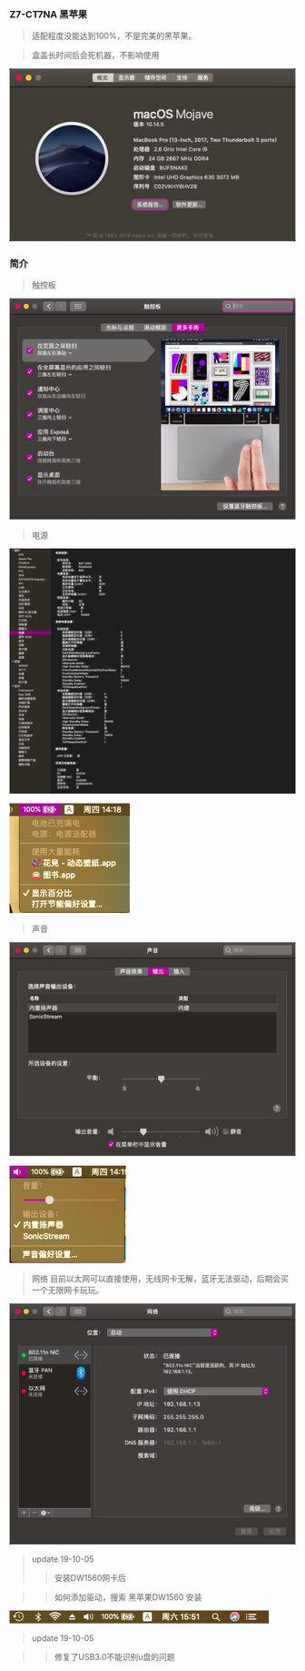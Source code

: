 ### Z7-CT7NA 黑苹果

> 适配程度没能达到100%，不是完美的黑苹果。

> 盒盖长时间后会死机器，不影响使用

![Z7-CT7NA](/image/1.png)

### 简介

> 触控板

![Z7-CT7NA](/image/2.png)

> 电源

![Z7-CT7NA](/image/3.png)

![Z7-CT7NA](/image/4.png)

> 声音

![Z7-CT7NA](/image/6.png)

![Z7-CT7NA](/image/5.png)

> 网络
> 目前以太网可以直接使用，无线网卡无解，蓝牙无法驱动，后期会买一个无限网卡玩玩。

![Z7-CT7NA](/image/7.png)

> update 19-10-05
>> 安装DW1560网卡后

>> 如何添加驱动，搜索 黑苹果DW1560 安装

![Z7-CT7NA](/image/8.png)

> update 19-10-05

>> 修复了USB3.0不能识别u盘的问题
